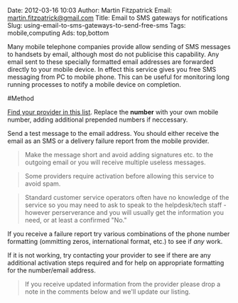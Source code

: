 Date: 2012-03-16 10:03
Author: Martin Fitzpatrick
Email: martin.fitzpatrick@gmail.com
Title: Email to SMS gateways for notifications
Slug: using-email-to-sms-gateways-to-send-free-sms
Tags: mobile,computing
Ads: top,bottom

Many mobile telephone companies provide allow sending of SMS messages to handsets by email, although most do not publicise this capability. Any email sent to these specially formatted email addresses are forwarded directly to your mobile device. In effect this service gives you free SMS messaging from PC to mobile phone. This can be useful for monitoring long running processes to notify a mobile device on completion.

<!-- PELICAN_END_SUMMARY -->

#Method

[Find your provider in this list](http://martinfitzpatrick.name/list-of-email-to-sms-gateways).  Replace the **number** with your own mobile number, adding additional prepended numbers if neccessary.

Send a test message to the email address. You should either receive the email as an SMS or a delivery failure report from the mobile provider.

>Make the message short and avoid adding signatures etc. to the outgoing email or you will receive multiple useless messages.

>

>Some providers require activation before allowing this service to avoid spam.

>

>Standard customer service operators often have no knowledge of the service so you may need to ask to speak to the helpdesk/tech staff - however perserverance and you will usually get the information you need, or at least a confirmed "No."


If you receive a failure report try various combinations of the phone number formatting (ommitting zeros, international format, etc.) to see if *any* work.



If it is not working, try contacting your provider to see if there are any additional activation steps required and for help on appropriate formatting for the number/email address. 


>If you receive updated information from the provider please drop a note in the comments below and we'll update our listing.






